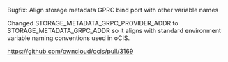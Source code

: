 Bugfix: Align storage metadata GPRC bind port with other variable names

Changed STORAGE_METADATA_GRPC_PROVIDER_ADDR to STORAGE_METADATA_GRPC_ADDR so it aligns with standard environment variable naming conventions used in oCIS.

https://github.com/owncloud/ocis/pull/3169
